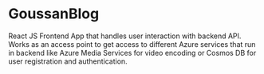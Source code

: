 # GoussanBlog

React JS Frontend App that handles user interaction with backend API. Works as an access point to get access to different Azure services that run in backend like Azure Media Services for video encoding or Cosmos DB for user registration and authentication.
